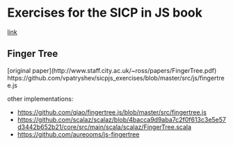 # Exercises for the SICP in JS book

[link](https://sicp.comp.nus.edu.sg/)

<h2>Finger Tree</h2>
[original paper](http://www.staff.city.ac.uk/~ross/papers/FingerTree.pdf)
https://github.com/vpatryshev/sicpjs_exercises/blob/master/src/js/fingertree.js

other implementations:
- https://github.com/qiao/fingertree.js/blob/master/src/fingertree.js
- https://github.com/scalaz/scalaz/blob/4bacca9d9aba7c2f0f613c3e5e57d3442b652b21/core/src/main/scala/scalaz/FingerTree.scala
- https://github.com/aureooms/js-fingertree
